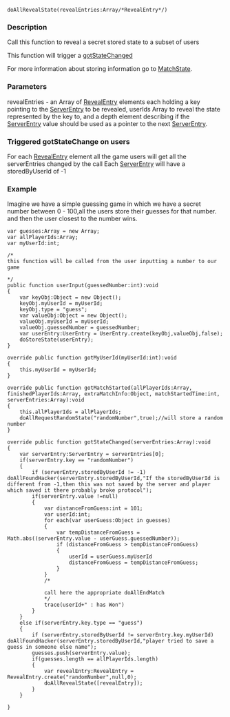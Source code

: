 
```
doAllRevealState(revealEntries:Array/*RevealEntry*/)
```


### Description ###

Call this function to reveal a secret stored state to a subset of users

This function will trigger a [gotStateChanged](gotStateChanged.md)

For more information about storing information go to [MatchState](MatchState.md).

### Parameters ###

revealEntries - an Array of [RevealEntry](RevealEntry.md) elements each holding a key pointing to the [ServerEntry](ServerEntry.md) to be revealed,
userIds  Array to reveal the state represented by the key to,
and a depth element describing if the [ServerEntry](ServerEntry.md) value should be used as a pointer to the next [ServerEntry](ServerEntry.md).


### Triggered gotStateChange on users ###

For each [RevealEntry](RevealEntry.md) element all the game users will get all the serverEntries changed by the call
Each [ServerEntry](ServerEntry.md) will have a storedByUserId of -1

### Example ###

Imagine we have a simple guessing game in which we have a secret number between 0 - 100,all the users store their guesses for that number.
and then the user closest to the number wins.

```
var guesses:Array = new Array;
var allPlayerIds:Array;
var myUserId:int;

/*
this function will be called from the user inputting a number to our game

*/
public function userInput(guessedNumber:int):void
{
	var keyObj:Object = new Object();
	keyObj.myUserId = myUserId;
	keyObj.type = "guess";
	var valueObj:Object = new Object();
	valueObj.myUserId = myUserId;
	valueObj.guessedNumber = guessedNumber;
	var userEntry:UserEntry = UserEntry.create(keyObj,valueObj,false);
	doStoreState(userEntry);
}

override public function gotMyUserId(myUserId:int):void
{
	this.myUserId = myUserId;
}

override public function gotMatchStarted(allPlayerIds:Array, finishedPlayerIds:Array, extraMatchInfo:Object, matchStartedTime:int, serverEntries:Array):void
{
	this.allPlayerIds = allPlayerIds;
	doAllRequestRandomState("randomNumber",true);//will store a random number
}

override public function gotStateChanged(serverEntries:Array):void
{
	var serverEntry:ServerEntry = serverEntries[0];
	if(serverEntry.key == "randomNumber")
	{
		if (serverEntry.storedByUserId != -1) doAllFoundHacker(serverEntry.storedByUserId,"If the storedByUserId is different from -1,then this was not saved by the server and player which saved it there probably broke protocol");
		if(serverEntry.value !=null)
		{
			var distanceFromGuess:int = 101;
			var userId:int;
			for each(var userGuess:Object in guesses)
			{
				var tempDistanceFromGuess = Math.abs((serverEntry.value - userGuess.guessedNumber));
				if (distanceFromGuess > tempDistanceFromGuess)
				{
					userId = userGuess.myUserId
					distanceFromGuess = tempDistanceFromGuess;
				}
			}
			/*
			
			call here the appropriate doAllEndMatch
			*/
			trace(userId+" : has Won")
		}
	}
	else if(serverEntry.key.type == "guess")
	{
		if (serverEntry.storedByUserId != serverEntry.key.myUserId) doAllFoundHacker(serverEntry.storedByUserId,"player tried to save a guess in someone else name");
		guesses.push(serverEntry.value);
		if(guesses.length == allPlayerIds.length)
		{
			var revealEntry:RevealEntry = RevealEntry.create("randomNumber",null,0);
			doAllRevealState([revealEntry]);
		}
	}

}
```


